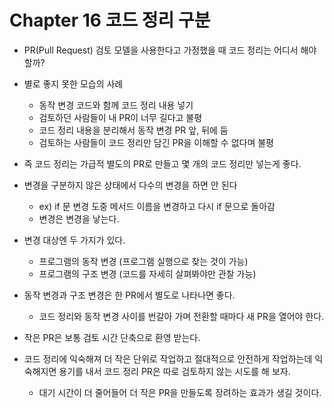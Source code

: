 # Chapter 16 코드 정리 구분
- PR(Pull Request) 검토 모델을 사용한다고 가정했을 때 코드 정리는 어디서 해야할까?
- 별로 좋지 못한 모습의 사례
    - 동작 변경 코드와 함께 코드 정리 내용 넣기
    - 검토하던 사람들이 내 PR이 너무 길다고 불평
    - 코드 정리 내용을 분리해서 동작 변경 PR 앞, 뒤에 둠
    - 검토하는 사람들이 코드 정리만 담긴 PR을 이해할 수 없다며 불평
- 즉 코드 정리는 가급적 별도의 PR로 만들고 몇 개의 코드 정리만 넣는게 좋다.

- 변경을 구분하지 않은 상태에서 다수의 변경을 하면 안 된다
    - ex) if 문 변경 도중 메서드 이름을 변경하고 다시 if 문으로 돌아감
    - 변경은 변경을 낳는다.
- 변경 대상엔 두 가지가 있다.
    - 프로그램의 동작 변경 (프로그램 실행으로 찾는 것이 가능)
    - 프로그램의 구조 변경 (코드를 자세히 살펴봐야만 관찰 가능)
- 동작 변경과 구조 변경은 한 PR에서 별도로 나타나면 좋다.
    - 코드 정리와 동작 변경 사이를 번갈아 가며 전환할 때마다 새 PR을 열어야 한다.
- 작은 PR은 보통 검토 시간 단축으로 환영 받는다.

- 코드 정리에 익숙해져 더 작은 단위로 작업하고 절대적으로 안전하게 작업하는데 익숙해지면 용기를 내서 코드 정리 PR은 따로 검토하지 않는 시도를 해 보자.
    - 대기 시간이 더 줄어들어 더 작은 PR을 만들도록 장려하는 효과가 생길 것이다.
